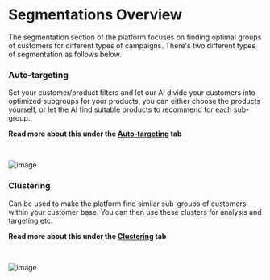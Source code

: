 # Segmentations Overview

The segmentation section of the platform focuses on finding optimal groups of customers for different types of campaigns. There's two different types of segmentation as follows below.

### Auto-targeting
Set your customer/product filters and let our AI divide your customers into optimized subgroups for your products, you can either choose the products yourself, or let the AI find suitable products to recommend for each sub-group.

<b>Read more about this under the [Auto-targeting](../Auto-targeting) tab</b>

<br>

![image](https://user-images.githubusercontent.com/103515314/211313269-d5f2d9c5-dc85-4854-839f-6a380ed0a242.png)


### Clustering
Can be used to make the platform find similar sub-groups of customers within your customer base. You can then use these clusters for analysis and targeting etc.

<b>Read more about this under the [Clustering](../Clustering) tab</b>

<br>

![image](https://user-images.githubusercontent.com/103515314/211312538-7e69445d-523c-472d-8601-cef56c29429a.png)

